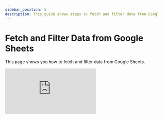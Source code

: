 ```yaml
---
sidebar_position: 5
description: This guide shows steps to fetch and filter data from Google Sheets.
---
```


# Fetch and Filter Data from Google Sheets

This page shows you how to fetch and filter data from Google Sheets.

<div style={{ position: "relative", paddingBottom: "calc(50.52% + 41px)", height: 0, width: "100%" }}>
  <iframe
    src="https://demo.arcade.software/CBDx3poLLq7Cy1ZWbWt7?embed"
    frameBorder="0"
    loading="lazy"
    webkitAllowFullScreen
    mozAllowFullScreen
    allowFullScreen
    allow="fullscreen"
    style={{ position: "absolute", top: 0, left: 0, width: "100%", height: "100%" }}
    title="Appsmith | Connect Data"
  />
</div>


## Prerequisites

- An app connected to a [Google Sheets](/connect-data/reference/querying-google-sheets) datasource.
- A [Table](/reference/widgets/table) widget.
- A query configured to fetch all the rows from a specific Google Sheet and bind to the Table widget.

### Using where clause

To fetch data based on a condition using the where clause, follow these steps:

1. In the query, select [Fetch Many](/connect-data/reference/querying-google-sheets#fetch-many) in **Operations**.
2. In **Filter Format**, select **Where Clause**.
3. In **Filter By**, enter the filter conditions that you want to apply.
   You can add multiple conditions or group conditions and combine them using **AND**, **OR**.

    <ZoomImage src="/img/gsheet-data-filter.png" alt="Filter Google Sheet data using where" caption="Filter Google Sheet data using where clause" />

   For example, to bind the value of a [Text](/reference/widgets/text) widget named `gender` to the where clause, use the following code:

   ```
   {{ gender.text; }}
   ```

4. In **[Sort By](/connect-data/reference/querying-google-sheets#sort-by)** enter the column name you want your data sorted by.

:::info
If the **Smart JSON substitution** setting is enabled, Appsmith adds or removes quotation marks from the mustache binding `{{}}` as necessary to correctly cast them into JSON. You must manually format the JSON data if this setting is off. For a video guide on using this feature, see [How to Use Smart JSON Substitution](https://www.youtube.com/watch?v=-Z3y-pdNhXc).
:::

### Using a cell range

To filter data by a range to fetch data from designated cells in your sheet, follow these steps:

1. In **Filter Format**, select **Cell range**.
2. Specify the range of the cells to fetch data in the following format:

   ```jsx
   A2: Z;
   ```

   Selecting cells in this mode uses Google Sheets' row number and column letter syntax.

   For example:

   ```jsx
   A1 - B14;
   ```

   Your fetched data still includes the column labels even if the column header row does not appear in your selection.

   For more information, see [Cell Range](/connect-data/reference/querying-google-sheets#cell-range).

3. To dynamically bind the cell range using mustache syntax, use the following format where `Cell_range_row` and `Cell_range_col` are two [Text](/reference/widgets/text) widgets:

   ```jsx
   {{Cell_range_row.text}}:{{Cell_range_col.text}}
   ```

### Server-side Pagination

You can configure the page size in the response when the **Filter Format** is set to **Where Clause**.
To set the number of records fetched in the response dynamically, follow these steps:

1. In [Pagination Limit](/connect-data/reference/querying-google-sheets#pagination-limit) set the value according to the page size using the following code where `user_details_table` is the name of the Table widget:

   ```
   {{ user_details_table.pageSize; }}
   ```

   When you set the **Pagination Limit** dynamically, Appsmith automatically updates the number of records to be fetched in the response based on your page or table size.

2. Set the **Pagination Offset** based on the current page size using the following code:

   ```
   {{ user_details_table.pageOffset; }}
   ```

3. To set up the [Server-side pagination](/reference/widgets/table#server-side-pagination-boolean) for the Table widget,
   see [Setup Server-Side Pagination on Table](/build-apps/how-to-guides/Server-side-pagination-in-table).

## See also

- [Google Sheets Reference](/connect-data/reference/querying-google-sheets)
